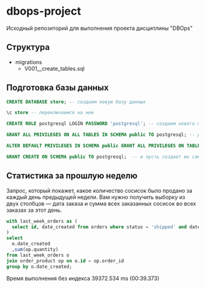 # dbops-project
Исходный репозиторий для выполнения проекта дисциплины "DBOps"

## Структура
- migrations
  - V001__create_tables.sql 

## Подготовка базы данных

```sql
CREATE DATABASE store; -- создаем новую базу данных

\c store -- переключаемся на нее

CREATE ROLE postgresql LOGIN PASSWORD 'postgresql'; -- создаем нового пользователя

GRANT ALL PRIVILEGES ON ALL TABLES IN SCHEMA public TO postgresql; -- даем ему права на все таблицы в базе store

ALTER DEFAULT PRIVILEGES IN SCHEMA public GRANT ALL PRIVILEGES ON TABLES TO postgresql;  -- и на новые создаваемые таблицы тоже

GRANT CREATE ON SCHEMA public TO postgresql;  -- и пусть создает их сам
```

## Статистика за прошлую неделю

Запрос, который покажет, какое количество сосисок было продано за каждый день предыдущей недели. Вам нужно получить выборку из двух столбцов — дата заказа и сумма всех заказанных сосисок во всех заказах за этот день.

```sql
with last_week_orders as (
  select id, date_created from orders where status = 'shipped' and date_created >= now() - interval '7d'
)
select
  o.date_created
  ,sum(op.quantity)
from last_week_orders o
join order_product op on o.id = op.order_id
group by o.date_created;
```

Время выполнения без индекса 39372.534 ms (00:39.373)